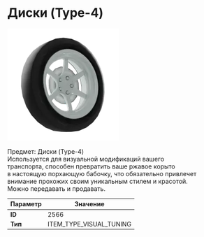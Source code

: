 # Диски (Type-4)

![Item Image](../img/2566.webp?raw=true)

Предмет: Диски (Type-4)<br>Используется для визуальной модификаций вашего<br>транспорта, способен превратить ваше ржавое корыто<br>в настоящую порхающую бабочку, что обязательно привлечет<br>внимание прохожих своим уникальным стилем и красотой.<br>Можно передавать и продавать.


| Параметр | Значение |
|----------|----------|
| **ID** | 2566 |
| **Тип** | ITEM_TYPE_VISUAL_TUNING |

